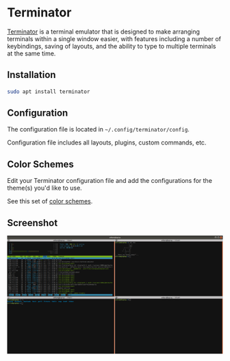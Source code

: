 # Terminator

[Terminator](https://gnometerminator.blogspot.com/p/introduction.html) is a
terminal emulator that is designed to make arranging terminals within a
single window easier, with features including a number of keybindings, saving
of layouts, and the ability to type to multiple terminals at the same time.

## Installation

```bash
sudo apt install terminator
```

## Configuration

The configuration file is located in `~/.config/terminator/config`.

Configuration file includes all layouts, plugins, custom commands, etc.

## Color Schemes

Edit your Terminator configuration file and add the configurations for
the theme(s) you'd like to use.

See this set of [color schemes](https://github.com/mbadolato/iTerm2-Color-Schemes/tree/master/terminator).

## Screenshot

![Terminator](../images/terminator.png)
